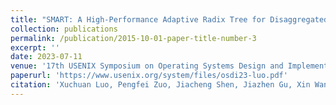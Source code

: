 ```yaml
---
title: "SMART: A High-Performance Adaptive Radix Tree for Disaggregated Memory"
collection: publications
permalink: /publication/2015-10-01-paper-title-number-3
excerpt: ''
date: 2023-07-11
venue: '17th USENIX Symposium on Operating Systems Design and Implementation, OSDI 2023'
paperurl: 'https://www.usenix.org/system/files/osdi23-luo.pdf'
citation: 'Xuchuan Luo, Pengfei Zuo, Jiacheng Shen, Jiazhen Gu, Xin Wang, Michael R. Lyu, and Yangfan Zhou. "SMART: A High-Performance Adaptive Radix Tree for Disaggregated Memory." 17th USENIX Symposium on Operating Systems Design and Implementation (OSDI 23). 2023.'
---
```

<!-- This paper is about the number 3. The number 4 is left for future work.

[Download paper here](http://academicpages.github.io/files/paper3.pdf)

Recommended citation: Your Name, You. (2015). "Paper Title Number 3." <i>Journal 1</i>. 1(3). -->
